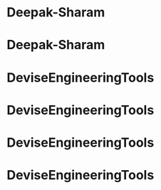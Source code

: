# Deepak-Sharam
# Deepak-Sharam
# DeviseEngineeringTools
# DeviseEngineeringTools
# DeviseEngineeringTools
# DeviseEngineeringTools
